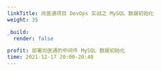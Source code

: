```yaml
---
linkTitle: 尚医通项目 DevOps 实战之 MySQL 数据初始化
weight: 35

_build:
  render: false

profit: 部署尚医通的中间件 MySQL 数据初始化
time: 2021-12-17 20:00-20:40
---
```

